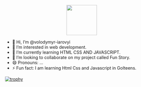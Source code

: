 <div id="header" align="center">
  <img src="https://media.giphy.com/media/M9gbBd9nbDrOTu1Mqx/giphy.gif" width="100"/>
</div>


- 👋 Hi, I’m @volodymyr-iarovyi
- 👀 I’m interested in web development.
- 🌱 I’m currently learning HTML CSS AND JAVASCRIPT.  
- 💞️ I’m looking to collaborate on my project called Fun Story.
- 😄 Pronouns: ...
- ⚡ Fun fact: I am learning Html Css and Javascript in GoIteens.

<!---
volodymyr-iarovyi/volodymyr-iarovyi is a ✨ special ✨ repository because its `README.md` (this file) appears on your GitHub profile.
You can click the Preview link to take a look at your changes.
--->

[![trophy](https://github-profile-trophy.vercel.app/?username=volodymyr-iarovyi&title=Stars,Followers,Commits,Repositories,MultipleLang,PullRequest&theme=onedark)](https://github.com/ryo-ma/github-profile-trophy)
